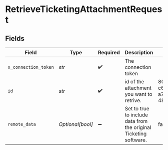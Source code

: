 # RetrieveTicketingAttachmentRequest


## Fields

| Field                                                             | Type                                                              | Required                                                          | Description                                                       | Example                                                           |
| ----------------------------------------------------------------- | ----------------------------------------------------------------- | ----------------------------------------------------------------- | ----------------------------------------------------------------- | ----------------------------------------------------------------- |
| `x_connection_token`                                              | *str*                                                             | :heavy_check_mark:                                                | The connection token                                              |                                                                   |
| `id`                                                              | *str*                                                             | :heavy_check_mark:                                                | id of the attachment you want to retrive.                         | 801f9ede-c698-4e66-a7fc-48d19eebaa4f                              |
| `remote_data`                                                     | *Optional[bool]*                                                  | :heavy_minus_sign:                                                | Set to true to include data from the original Ticketing software. | false                                                             |